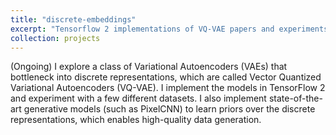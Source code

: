 ```yaml
---
title: "discrete-embeddings"
excerpt: "Tensorflow 2 implementations of VQ-VAE papers and experiments. <br/><img src='/images/discrete_embeddings.png'>"
collection: projects
---
```


(Ongoing) I explore a class of Variational Autoencoders (VAEs) that bottleneck into discrete representations, which are called Vector Quantized Variational Autoencoders (VQ-VAE). I implement the models in TensorFlow 2 and experiment with a few different datasets. I also implement state-of-the-art generative models (such as PixelCNN) to learn priors over the discrete representations, which enables high-quality data generation.
